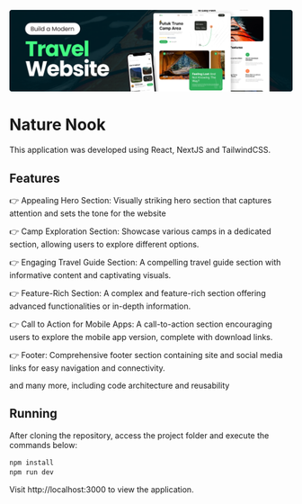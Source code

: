 ![Cover](./.github/cover.png)

# Nature Nook

This application was developed using React, NextJS and TailwindCSS.

## Features

👉 Appealing Hero Section: Visually striking hero section that captures attention and sets the tone for the website

👉 Camp Exploration Section: Showcase various camps in a dedicated section, allowing users to explore different options.

👉 Engaging Travel Guide Section: A compelling travel guide section with informative content and captivating visuals.

👉 Feature-Rich Section: A complex and feature-rich section offering advanced functionalities or in-depth information.

👉 Call to Action for Mobile Apps: A call-to-action section encouraging users to explore the mobile app version, complete with download links.

👉 Footer: Comprehensive footer section containing site and social media links for easy navigation and connectivity.

and many more, including code architecture and reusability

## Running

After cloning the repository, access the project folder and execute the commands below:

```sh
npm install
npm run dev
```

Visit http://localhost:3000 to view the application.
